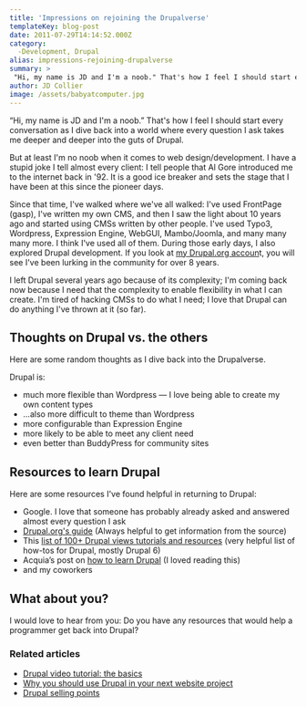 ```yaml
---
title: 'Impressions on rejoining the Drupalverse'
templateKey: blog-post
date: 2011-07-29T14:14:52.000Z
category: 
  -Development, Drupal
alias: impressions-rejoining-drupalverse
summary: > 
 "Hi, my name is JD and I'm a noob." That's how I feel I should start every conversation as I dive back into a world where every question I ask takes me deeper and deeper into the guts of Drupal.
author: JD Collier
image: /assets/babyatcomputer.jpg
---
```


“Hi, my name is JD and I'm a noob.” That's how I feel I should start every conversation as I dive back into a world where every question I ask takes me deeper and deeper into the guts of Drupal.

But at least I'm no noob when it comes to web design/development. I have a stupid joke I tell almost every client: I tell people that Al Gore introduced me to the internet back in '92. It is a good ice breaker and sets the stage that I have been at this since the pioneer days.

Since that time, I've walked where we've all walked: I've used FrontPage (gasp), I've written my own CMS, and then I saw the light about 10 years ago and started using CMSs written by other people. I've used Typo3, Wordpress, Expression Engine, WebGUI, Mambo/Joomla, and many many many more. I think I've used all of them. During those early days, I also explored Drupal development. If you look at [my Drupal.org accoun](https://www.drupal.org/user/3054)t, you will see I've been lurking in the community for over 8 years.

I left Drupal several years ago because of its complexity; I'm coming back now because I need that the complexity to enable flexibility in what I can create. I'm tired of hacking CMSs to do what I need; I love that Drupal can do anything I've thrown at it (so far).

Thoughts on Drupal vs. the others
---------------------------------

Here are some random thoughts as I dive back into the Drupalverse.

Drupal is:

*   much more flexible than Wordpress — I love being able to create my own content types
*   ...also more difficult to theme than Wordpress
*   more configurable than Expression Engine
*   more likely to be able to meet any client need
*   even better than BuddyPress for community sites

Resources to learn Drupal
-------------------------

Here are some resources I've found helpful in returning to Drupal:

*   Google. I love that someone has probably already asked and answered almost every question I ask
*   [Drupal.org's guide](https://www.drupal.org/node/258) (Always helpful to get information from the source)
*   This [list of 100+ Drupal views tutorials and resources](http://www.drupalove.com/article/100-drupal-views-tutorials-and-resources) (very helpful list of how-tos for Drupal, mostly Drupal 6)
*   Acquia’s post on [how to learn Drupal](https://dev.acquia.com/blog/how-learn-drupal) (I loved reading this)
*   and my coworkers

What about you?
---------------

I would love to hear from you: Do you have any resources that would help a programmer get back into Drupal? 

### Related articles

*   [Drupal video tutorial: the basics](/insights/drupal-video-tutorials-basics)
*   [Why you should use Drupal in your next website project](/insights/why-you-should-use-drupal-your-next-website-project)
*   [Drupal selling points](/insights/drupal-selling-points)